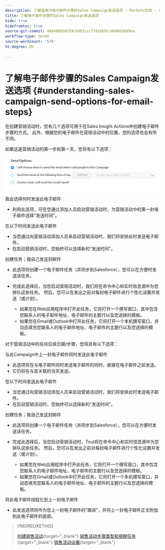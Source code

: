 ```yaml
---
description: 了解适用于电子邮件步骤的Sales Campaign发送选项 — Marketo文档 — 产品文档
title: 了解电子邮件步骤的Sales Campaign发送选项
hide: true
hidefromtoc: true
source-git-commit: 468488010259c5d81cccf741db5cc4b98d20d9ea
workflow-type: tm+mt
source-wordcount: '576'
ht-degree: 0%

---
```


# 了解电子邮件步骤的Sales Campaign发送选项 {#understanding-sales-campaign-send-options-for-email-steps}

在创建营销活动时，您有几个选项可用于在Sales Insight Actions中创建电子邮件步骤的方式。 此外，根据您的电子邮件在营销活动中的位置，您的选项也会有所不同。

如果这是营销活动的第一步和第一天，您将有以下选项：

![](assets/understanding-sales-campaign-send-options-for-email-steps-1.png)

我会选择何时发送此电子邮件

* 利用此选项，可在您通过添加人员启动营销活动时，为营销活动中的第一封电子邮件选择“发送时间”。

在以下时间发送此电子邮件

* 当您通过向营销活动添加人员来启动营销活动时，我们将安排此时发送电子邮件。
* 在启动营销活动时，您始终可以选择新的“发送时间”。

创建任务；我自己发这封邮件

* 此选项将创建一个电子邮件任务（并同步到Salesforce），您可以在方便时发送该任务。
* 完成此选择后，当您启动营销活动时，我们将在命令中心和实时信息源中为您排队这些任务。 然后，您可以在发出之前对每封电子邮件进行个性化设置并发送（或计划）。

   * 如果您在Web应用程序中打开此任务，它将打开一个撰写窗口，其中包含您联系人的电子邮件地址、电子邮件的主题行以及您选择的模板。
   * 如果您在Gmail或Outlook中打开此任务，它将打开一个本机撰写窗口，并动态填充您联系人的电子邮件地址、电子邮件的主题行以及您选择的模板。

对于营销活动中的任何后续日期/步骤，您将具有以下选项：

与此Campaign中上一封电子邮件同时发送此电子邮件

* 此选项将在与电子邮件同时发送电子邮件的同时，直接在电子邮件之前发送。
* 它仍将在与其关联的当天发送。

在以下时间发送此电子邮件

* 当您通过向营销活动添加人员来启动营销活动时，我们将安排此时发送电子邮件。
* 在启动营销活动时，您始终可以选择新的“发送时间”。

创建任务；我自己发这封邮件

* 此选项将创建一个电子邮件任务（并同步到Salesforce），您可以在方便时发送该任务。
* 完成此选择后，当您启动营销活动时，Tout将在命令中心和实时信息源中为您排队这些任务。 然后，您可以在发出之前对每封电子邮件进行个性化设置并发送（或计划）。

   * 如果您在Web应用程序中打开此任务，它将打开一个撰写窗口，其中包含您联系人的电子邮件地址、电子邮件的主题行以及您选择的模板。
   * 如果您在Gmail或Outlook中打开此任务，它将打开一个本机撰写窗口，并动态填充您联系人的电子邮件地址、电子邮件的主题行以及您选择的模板。

将此电子邮件线程化到上一封电子邮件

* 此发送选项将作为您上一封电子邮件的“跟进”，并将上一封电子邮件正文附加到此电子邮件的底部。

>[!MORELIKETHIS]
>
>[创建销售活动](/help/marketo/product-docs/marketo-sales-insight/actions/campaigns/create-a-sales-campaign.md){target=&quot;_blank&quot;}
>[销售活动步骤类型和提醒任务](/help/marketo/product-docs/marketo-sales-insight/actions/campaigns/sales-campaign-step-types-and-reminder-tasks.md){target=&quot;_blank&quot;}
>[销售活动设置](/help/marketo/product-docs/marketo-sales-insight/actions/campaigns/sales-campaign-settings.md){target=&quot;_blank&quot;}
